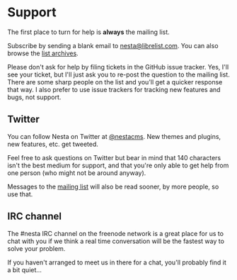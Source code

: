 # Support

The first place to turn for help is **always** the mailing list.

Subscribe by sending a blank email to <nesta@librelist.com>. You can
also browse the [list archives][archives].

Please don't ask for help by filing tickets in the GitHub issue tracker.
Yes, I'll see your ticket, but I'll just ask you to re-post the question
to the mailing list. There are some sharp people on the list and you'll
get a quicker response that way. I also prefer to use issue trackers
for tracking new features and bugs, not support.

[archives]: http://librelist.com/browser/nesta

## Twitter

You can follow Nesta on Twitter at [@nestacms][twitter]. New themes
and plugins, new features, etc. get tweeted.

Feel free to ask questions on Twitter but bear in mind that 140
characters isn't the best medium for support, and that you're only able
to get help from one person (who might not be around anyway).

Messages to the [mailing list][mailto] will also be read sooner, by more
people, so use that.

[twitter]: http://twitter.com/nestacms
[mailto]: mailto:nesta@librelist.com

## IRC channel

The #nesta IRC channel on the freenode network is a great place for us
to chat with you if we think a real time conversation will be the
fastest way to solve your problem.

If you haven't arranged to meet us in there for a chat, you'll probably
find it a bit quiet...
